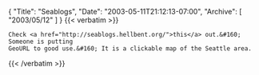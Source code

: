 {
  "Title": "Seablogs",
  "Date": "2003-05-11T21:12:13-07:00",
  "Archive": [
    "2003/05/12"
  ]
}
{{< verbatim >}}

    Check <a href="http://seablogs.hellbent.org/">this</a> out.&#160; Someone is putting
    GeoURL to good use.&#160; It is a clickable map of the Seattle area.
{{< /verbatim >}}
